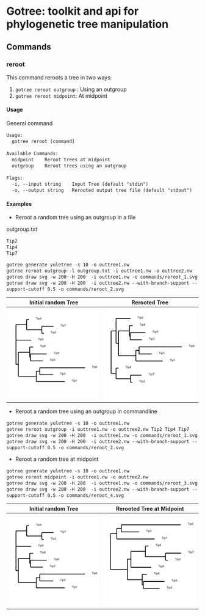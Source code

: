 # Gotree: toolkit and api for phylogenetic tree manipulation

## Commands

### reroot

This command reroots a tree in two ways:
1. `gotree reroot outgroup` : Using an outgroup
2. `gotree reroot midpoint`: At midpoint

#### Usage

General command
```
Usage:
  gotree reroot [command]

Available Commands:
  midpoint    Reroot trees at midpoint
  outgroup    Reroot trees using an outgroup

Flags:
  -i, --input string    Input Tree (default "stdin")
  -o, --output string   Rerooted output tree file (default "stdout")
```

#### Examples

* Reroot a random tree using an outgroup in a file

outgroup.txt
```
Tip2
Tip4
Tip7
```

```
gotree generate yuletree -s 10 -o outtree1.nw
gotree reroot outgroup -l outgroup.txt -i outtree1.nw -o outtree2.nw
gotree draw svg -w 200 -H 200  -i outtree1.nw -o commands/reroot_1.svg
gotree draw svg -w 200 -H 200  -i outtree2.nw --with-branch-support --support-cutoff 0.5 -o commands/reroot_2.svg
```

Initial random Tree            | Rerooted Tree
-------------------------------|---------------------------------------
![Random Tree 1](reroot_1.svg) | ![Random Supports](reroot_2.svg)

* Reroot a random tree using an outgroup in commandline

```
gotree generate yuletree -s 10 -o outtree1.nw
gotree reroot outgroup -i outtree1.nw -o outtree2.nw Tip2 Tip4 Tip7
gotree draw svg -w 200 -H 200  -i outtree1.nw -o commands/reroot_1.svg
gotree draw svg -w 200 -H 200  -i outtree2.nw --with-branch-support --support-cutoff 0.5 -o commands/reroot_2.svg
```

* Reroot a random tree at midpoint

```
gotree generate yuletree -s 10 -o outtree1.nw
gotree reroot midpoint -i outtree1.nw -o outtree2.nw 
gotree draw svg -w 200 -H 200  -i outtree1.nw -o commands/reroot_3.svg
gotree draw svg -w 200 -H 200  -i outtree2.nw --with-branch-support --support-cutoff 0.5 -o commands/reroot_4.svg
```

Initial random Tree            | Rerooted Tree at Midpoint
-------------------------------|---------------------------------------
![Random Tree 1](reroot_3.svg) | ![Random Supports](reroot_4.svg)
